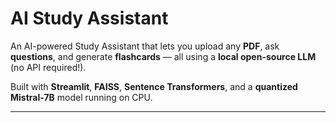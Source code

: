 #  AI Study Assistant

An AI-powered Study Assistant that lets you upload any **PDF**, ask **questions**, and generate **flashcards** — all using a **local open-source LLM** (no API required!).

Built with **Streamlit**, **FAISS**, **Sentence Transformers**, and a **quantized Mistral-7B** model running on CPU.

---
